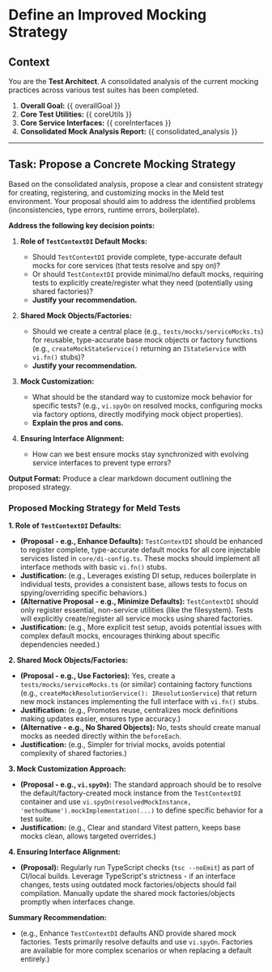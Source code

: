# Define an Improved Mocking Strategy

## Context

You are the **Test Architect**. A consolidated analysis of the current mocking practices across various test suites has been completed.

1.  **Overall Goal:** {{ overallGoal }}
2.  **Core Test Utilities:** {{ coreUtils }}
3.  **Core Service Interfaces:** {{ coreInterfaces }}
4.  **Consolidated Mock Analysis Report:**
    {{ consolidated_analysis }}

---

## Task: Propose a Concrete Mocking Strategy

Based on the consolidated analysis, propose a clear and consistent strategy for creating, registering, and customizing mocks in the Meld test environment. Your proposal should aim to address the identified problems (inconsistencies, type errors, runtime errors, boilerplate).

**Address the following key decision points:**

1.  **Role of `TestContextDI` Default Mocks:**
    *   Should `TestContextDI` provide complete, type-accurate default mocks for core services (that tests resolve and spy on)?
    *   Or should `TestContextDI` provide minimal/no default mocks, requiring tests to explicitly create/register what they need (potentially using shared factories)?
    *   **Justify your recommendation.**

2.  **Shared Mock Objects/Factories:**
    *   Should we create a central place (e.g., `tests/mocks/serviceMocks.ts`) for reusable, type-accurate base mock objects or factory functions (e.g., `createMockStateService()` returning an `IStateService` with `vi.fn()` stubs)?
    *   **Justify your recommendation.**

3.  **Mock Customization:**
    *   What should be the standard way to customize mock behavior for specific tests? (e.g., `vi.spyOn` on resolved mocks, configuring mocks via factory options, directly modifying mock object properties).
    *   **Explain the pros and cons.**

4.  **Ensuring Interface Alignment:**
    *   How can we best ensure mocks stay synchronized with evolving service interfaces to prevent type errors?

**Output Format:** Produce a clear markdown document outlining the proposed strategy.

### Proposed Mocking Strategy for Meld Tests

**1. Role of `TestContextDI` Defaults:**

*   **(Proposal - e.g., Enhance Defaults):** `TestContextDI` should be enhanced to register complete, type-accurate default mocks for all core injectable services listed in `core/di-config.ts`. These mocks should implement all interface methods with basic `vi.fn()` stubs.
*   **Justification:** (e.g., Leverages existing DI setup, reduces boilerplate in individual tests, provides a consistent base, allows tests to focus on spying/overriding specific behaviors.)
*   **(Alternative Proposal - e.g., Minimize Defaults):** `TestContextDI` should only register essential, non-service utilities (like the filesystem). Tests will explicitly create/register all service mocks using shared factories.
*   **Justification:** (e.g., More explicit test setup, avoids potential issues with complex default mocks, encourages thinking about specific dependencies needed.)

**2. Shared Mock Objects/Factories:**

*   **(Proposal - e.g., Use Factories):** Yes, create a `tests/mocks/serviceMocks.ts` (or similar) containing factory functions (e.g., `createMockResolutionService(): IResolutionService`) that return new mock instances implementing the full interface with `vi.fn()` stubs.
*   **Justification:** (e.g., Promotes reuse, centralizes mock definitions making updates easier, ensures type accuracy.)
*   **(Alternative - e.g., No Shared Objects):** No, tests should create manual mocks as needed directly within the `beforeEach`.
*   **Justification:** (e.g., Simpler for trivial mocks, avoids potential complexity of shared factories.)

**3. Mock Customization Approach:**

*   **(Proposal - e.g., `vi.spyOn`):** The standard approach should be to resolve the default/factory-created mock instance from the `TestContextDI` container and use `vi.spyOn(resolvedMockInstance, 'methodName').mockImplementation(...)` to define specific behavior for a test suite.
*   **Justification:** (e.g., Clear and standard Vitest pattern, keeps base mocks clean, allows targeted overrides.)

**4. Ensuring Interface Alignment:**

*   **(Proposal):** Regularly run TypeScript checks (`tsc --noEmit`) as part of CI/local builds. Leverage TypeScript's strictness - if an interface changes, tests using outdated mock factories/objects should fail compilation. Manually update the shared mock factories/objects promptly when interfaces change.

**Summary Recommendation:**

*   (e.g., Enhance `TestContextDI` defaults AND provide shared mock factories. Tests primarily resolve defaults and use `vi.spyOn`. Factories are available for more complex scenarios or when replacing a default entirely.) 